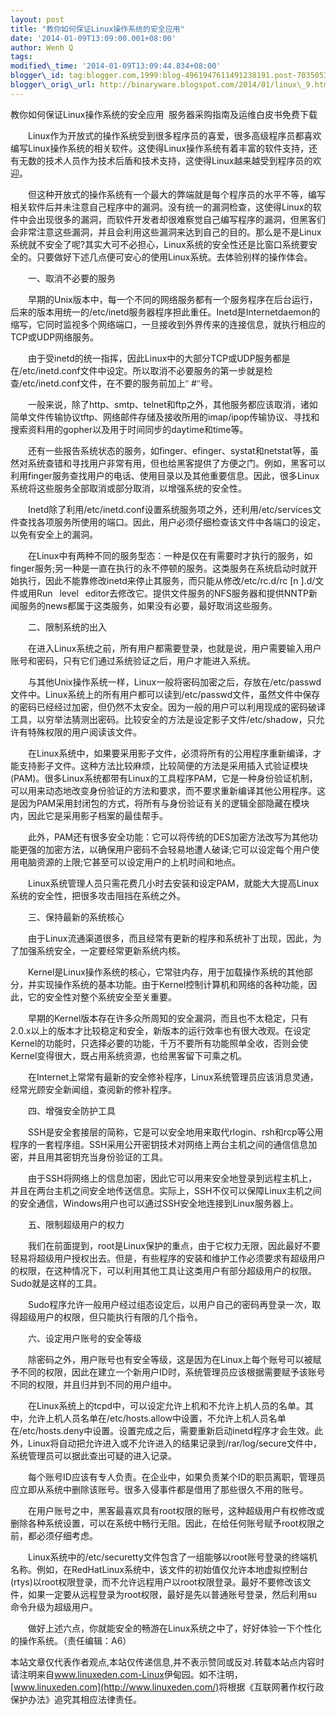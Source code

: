 ```yaml
--- 
layout: post 
title: "教你如何保证Linux操作系统的安全应用" 
date: '2014-01-09T13:09:00.001+08:00' 
author: Wenh Q
tags:
modified\_time: '2014-01-09T13:09:44.834+08:00' 
blogger\_id: tag:blogger.com,1999:blog-4961947611491238191.post-7035053699976469258
blogger\_orig\_url: http://binaryware.blogspot.com/2014/01/linux\_9.html
---
```

<div dir="ltr">

<div class="MsoNormal">

<span style="font-family: 宋体;">教你如何保证</span><span
lang="EN-US">Linux</span><span
style="font-family: 宋体;">操作系统的安全应用 </span><span
lang="EN-US"> </span><span
style="font-family: 宋体;">服务器采购指南及运维白皮书免费下载</span>

</div>

<div class="MsoNormal">

<span style="font-family: 宋体;">

</span>

</div>

<div class="MsoNormal">

<span style="font-family: 宋体;">　　</span><span
lang="EN-US">Linux</span><span
style="font-family: 宋体;">作为开放式的操作系统受到很多程序员的喜爱，很多高级程序员都喜欢编写</span><span
lang="EN-US">Linux</span><span
style="font-family: 宋体;">操作系统的相关软件。这使得</span><span
lang="EN-US">Linux</span><span
style="font-family: 宋体;">操作系统有着丰富的软件支持，还有无数的技术人员作为技术后盾和技术支持，这使得</span><span
lang="EN-US">Linux</span><span
style="font-family: 宋体;">越来越受到程序员的欢迎。</span><span
lang="EN-US"></span>

</div>

<div class="MsoNormal">




</div>

<div class="MsoNormal">

<span
style="font-family: 宋体;">　　但这种开放式的操作系统有一个最大的弊端就是每个程序员的水平不等，编写相关软件后并未注意自己程序中的漏洞。没有统一的漏洞检查，这使得</span><span
lang="EN-US">Linux</span><span
style="font-family: 宋体;">的软件中会出现很多的漏洞，而软件开发者却很难察觉自己编写程序的漏洞，但黑客们会非常注意这些漏洞，并且会利用这些漏洞来达到自己的目的。那么是不是</span><span
lang="EN-US">Linux</span><span
style="font-family: 宋体;">系统就不安全了呢</span><span
lang="EN-US">?</span><span
style="font-family: 宋体;">其实大可不必担心，</span><span
lang="EN-US">Linux</span><span
style="font-family: 宋体;">系统的安全性还是比窗口系统要安全的。只要做好下述几点便可安心的使用</span><span
lang="EN-US">Linux</span><span
style="font-family: 宋体;">系统。去体验别样的操作体会。</span><span
lang="EN-US"></span>

</div>

<div class="MsoNormal">




</div>

<div class="MsoNormal">

<span style="font-family: 宋体;">　　一、取消不必要的服务</span><span
lang="EN-US"></span>

</div>

<div class="MsoNormal">




</div>

<div class="MsoNormal">

<span style="font-family: 宋体;">　　早期的</span><span
lang="EN-US">Unix</span><span
style="font-family: 宋体;">版本中，每一个不同的网络服务都有一个服务程序在后台运行，后来的版本用统一的</span><span
lang="EN-US">/etc/inetd</span><span
style="font-family: 宋体;">服务器程序担此重任。</span><span
lang="EN-US">Inetd</span><span style="font-family: 宋体;">是</span><span
lang="EN-US">Internetdaemon</span><span
style="font-family: 宋体;">的缩写，它同时监视多个网络端口，一旦接收到外界传来的连接信息，就执行相应的</span><span
lang="EN-US">TCP</span><span style="font-family: 宋体;">或</span><span
lang="EN-US">UDP</span><span
style="font-family: 宋体;">网络服务。</span><span lang="EN-US"></span>

</div>

<div class="MsoNormal">




</div>

<div class="MsoNormal">

<span style="font-family: 宋体;">　　由于受</span><span
lang="EN-US">inetd</span><span
style="font-family: 宋体;">的统一指挥，因此</span><span
lang="EN-US">Linux</span><span
style="font-family: 宋体;">中的大部分</span><span
lang="EN-US">TCP</span><span style="font-family: 宋体;">或</span><span
lang="EN-US">UDP</span><span
style="font-family: 宋体;">服务都是在</span><span
lang="EN-US">/etc/inetd.conf</span><span
style="font-family: 宋体;">文件中设定。所以取消不必要服务的第一步就是检查</span><span
lang="EN-US">/etc/inetd.conf</span><span
style="font-family: 宋体;">文件，在不要的服务前加上"</span><span
lang="EN-US">
#</span><span style="font-family: 宋体;">"号。</span><span
lang="EN-US"></span>

</div>

<div class="MsoNormal">




</div>

<div class="MsoNormal">

<span style="font-family: 宋体;">　　一般来说，除了</span><span
lang="EN-US">http</span><span style="font-family: 宋体;">、</span><span
lang="EN-US">smtp</span><span style="font-family: 宋体;">、</span><span
lang="EN-US">telnet</span><span
style="font-family: 宋体;">和</span><span lang="EN-US">ftp</span><span
style="font-family: 宋体;">之外，其他服务都应该取消，诸如简单文件传输协议</span><span
lang="EN-US">tftp</span><span
style="font-family: 宋体;">、网络邮件存储及接收所用的</span><span
lang="EN-US">imap/ipop</span><span
style="font-family: 宋体;">传输协议、寻找和搜索资料用的</span><span
lang="EN-US">gopher</span><span
style="font-family: 宋体;">以及用于时间同步的</span><span
lang="EN-US">daytime</span><span
style="font-family: 宋体;">和</span><span lang="EN-US">time</span><span
style="font-family: 宋体;">等。</span><span lang="EN-US"></span>

</div>

<div class="MsoNormal">




</div>

<div class="MsoNormal">

<span
style="font-family: 宋体;">　　还有一些报告系统状态的服务，如</span><span
lang="EN-US">finger</span><span
style="font-family: 宋体;">、</span><span
lang="EN-US">efinger</span><span
style="font-family: 宋体;">、</span><span
lang="EN-US">systat</span><span
style="font-family: 宋体;">和</span><span
lang="EN-US">netstat</span><span
style="font-family: 宋体;">等，虽然对系统查错和寻找用户非常有用，但也给黑客提供了方便之门。例如，黑客可以利用</span><span
lang="EN-US">finger</span><span
style="font-family: 宋体;">服务查找用户的电话、使用目录以及其他重要信息。因此，很多</span><span
lang="EN-US">Linux</span><span
style="font-family: 宋体;">系统将这些服务全部取消或部分取消，以增强系统的安全性。</span><span
lang="EN-US"></span>

</div>

<div class="MsoNormal">




</div>

<div class="MsoNormal">

<span style="font-family: 宋体;">　　</span><span
lang="EN-US">Inetd</span><span
style="font-family: 宋体;">除了利用</span><span
lang="EN-US">/etc/inetd.conf</span><span
style="font-family: 宋体;">设置系统服务项之外，还利用</span><span
lang="EN-US">/etc/services</span><span
style="font-family: 宋体;">文件查找各项服务所使用的端口。因此，用户必须仔细检查该文件中各端口的设定，以免有安全上的漏洞。</span><span
lang="EN-US"></span>

</div>

<div class="MsoNormal">




</div>

<div class="MsoNormal">

<span style="font-family: 宋体;">　　在</span><span
lang="EN-US">Linux</span><span
style="font-family: 宋体;">中有两种不同的服务型态：一种是仅在有需要时才执行的服务，如</span><span
lang="EN-US">finger</span><span
style="font-family: 宋体;">服务</span><span lang="EN-US">;</span><span
style="font-family: 宋体;">另一种是一直在执行的永不停顿的服务。这类服务在系统启动时就开始执行，因此不能靠修改</span><span
lang="EN-US">inetd</span><span
style="font-family: 宋体;">来停止其服务，而只能从修改</span><span
lang="EN-US">/etc/rc.d/rc
[n
].d/</span><span
style="font-family: 宋体;">文件或用</span><span
lang="EN-US">Run</span><span style="font-family: 宋体;"></span><span
lang="EN-US">level</span><span style="font-family: 宋体;"></span><span
lang="EN-US">editor</span><span
style="font-family: 宋体;">去修改它。提供文件服务的</span><span
lang="EN-US">NFS</span><span
style="font-family: 宋体;">服务器和提供</span><span
lang="EN-US">NNTP</span><span
style="font-family: 宋体;">新闻服务的</span><span
lang="EN-US">news</span><span
style="font-family: 宋体;">都属于这类服务，如果没有必要，最好取消这些服务。</span><span
lang="EN-US"></span>

</div>

<div class="MsoNormal">




</div>

<div class="MsoNormal">

<span style="font-family: 宋体;">　　二、限制系统的出入</span><span
lang="EN-US"></span>

</div>

<div class="MsoNormal">




</div>

<div class="MsoNormal">

<span style="font-family: 宋体;">　　在进入</span><span
lang="EN-US">Linux</span><span
style="font-family: 宋体;">系统之前，所有用户都需要登录，也就是说，用户需要输入用户账号和密码，只有它们通过系统验证之后，用户才能进入系统。</span><span
lang="EN-US"></span>

</div>

<div class="MsoNormal">




</div>

<div class="MsoNormal">

<span style="font-family: 宋体;">　　与其他</span><span
lang="EN-US">Unix</span><span
style="font-family: 宋体;">操作系统一样，</span><span
lang="EN-US">Linux</span><span
style="font-family: 宋体;">一般将密码加密之后，存放在</span><span
lang="EN-US">/etc/passwd</span><span
style="font-family: 宋体;">文件中。</span><span
lang="EN-US">Linux</span><span
style="font-family: 宋体;">系统上的所有用户都可以读到</span><span
lang="EN-US">/etc/passwd</span><span
style="font-family: 宋体;">文件，虽然文件中保存的密码已经经过加密，但仍然不太安全。因为一般的用户可以利用现成的密码破译工具，以穷举法猜测出密码。比较安全的方法是设定影子文件</span><span
lang="EN-US">/etc/shadow</span><span
style="font-family: 宋体;">，只允许有特殊权限的用户阅读该文件。</span><span
lang="EN-US"></span>

</div>

<div class="MsoNormal">




</div>

<div class="MsoNormal">

<span style="font-family: 宋体;">　　在</span><span
lang="EN-US">Linux</span><span
style="font-family: 宋体;">系统中，如果要采用影子文件，必须将所有的公用程序重新编译，才能支持影子文件。这种方法比较麻烦，比较简便的方法是采用插入式验证模块</span><span
lang="EN-US">(PAM)</span><span
style="font-family: 宋体;">。很多</span><span
lang="EN-US">Linux</span><span
style="font-family: 宋体;">系统都带有</span><span
lang="EN-US">Linux</span><span
style="font-family: 宋体;">的工具程序</span><span
lang="EN-US">PAM</span><span
style="font-family: 宋体;">，它是一种身份验证机制，可以用来动态地改变身份验证的方法和要求，而不要求重新编译其他公用程序。这是因为</span><span
lang="EN-US">PAM</span><span
style="font-family: 宋体;">采用封闭包的方式，将所有与身份验证有关的逻辑全部隐藏在模块内，因此它是采用影子档案的最佳帮手。</span><span
lang="EN-US"></span>

</div>

<div class="MsoNormal">




</div>

<div class="MsoNormal">

<span style="font-family: 宋体;">　　此外，</span><span
lang="EN-US">PAM</span><span
style="font-family: 宋体;">还有很多安全功能：它可以将传统的</span><span
lang="EN-US">DES</span><span
style="font-family: 宋体;">加密方法改写为其他功能更强的加密方法，以确保用户密码不会轻易地遭人破译</span><span
lang="EN-US">;</span><span
style="font-family: 宋体;">它可以设定每个用户使用电脑资源的上限</span><span
lang="EN-US">;</span><span
style="font-family: 宋体;">它甚至可以设定用户的上机时间和地点。</span><span
lang="EN-US"></span>

</div>

<div class="MsoNormal">




</div>

<div class="MsoNormal">

<span style="font-family: 宋体;">　　</span><span
lang="EN-US">Linux</span><span
style="font-family: 宋体;">系统管理人员只需花费几小时去安装和设定</span><span
lang="EN-US">PAM</span><span
style="font-family: 宋体;">，就能大大提高</span><span
lang="EN-US">Linux</span><span
style="font-family: 宋体;">系统的安全性，把很多攻击阻挡在系统之外。</span><span
lang="EN-US"></span>

</div>

<div class="MsoNormal">




</div>

<div class="MsoNormal">

<span style="font-family: 宋体;">　　三、保持最新的系统核心</span><span
lang="EN-US"></span>

</div>

<div class="MsoNormal">




</div>

<div class="MsoNormal">

<span style="font-family: 宋体;">　　由于</span><span
lang="EN-US">Linux</span><span
style="font-family: 宋体;">流通渠道很多，而且经常有更新的程序和系统补丁出现，因此，为了加强系统安全，一定要经常更新系统内核。</span><span
lang="EN-US"></span>

</div>

<div class="MsoNormal">




</div>

<div class="MsoNormal">

<span style="font-family: 宋体;">　　</span><span
lang="EN-US">Kernel</span><span
style="font-family: 宋体;">是</span><span lang="EN-US">Linux</span><span
style="font-family: 宋体;">操作系统的核心，它常驻内存，用于加载操作系统的其他部分，并实现操作系统的基本功能。由于</span><span
lang="EN-US">Kernel</span><span
style="font-family: 宋体;">控制计算机和网络的各种功能，因此，它的安全性对整个系统安全至关重要。</span><span
lang="EN-US"></span>

</div>

<div class="MsoNormal">




</div>

<div class="MsoNormal">

<span style="font-family: 宋体;">　　早期的</span><span
lang="EN-US">Kernel</span><span
style="font-family: 宋体;">版本存在许多众所周知的安全漏洞，而且也不太稳定，只有</span><span
lang="EN-US">2.0.x</span><span
style="font-family: 宋体;">以上的版本才比较稳定和安全，新版本的运行效率也有很大改观。在设定</span><span
lang="EN-US">Kernel</span><span
style="font-family: 宋体;">的功能时，只选择必要的功能，千万不要所有功能照单全收，否则会使</span><span
lang="EN-US">Kernel</span><span
style="font-family: 宋体;">变得很大，既占用系统资源，也给黑客留下可乘之机。</span><span
lang="EN-US"></span>

</div>

<div class="MsoNormal">




</div>

<div class="MsoNormal">

<span style="font-family: 宋体;">　　在</span><span
lang="EN-US">Internet</span><span
style="font-family: 宋体;">上常常有最新的安全修补程序，</span><span
lang="EN-US">Linux</span><span
style="font-family: 宋体;">系统管理员应该消息灵通，经常光顾安全新闻组，查阅新的修补程序。</span><span
lang="EN-US"></span>

</div>

<div class="MsoNormal">




</div>

<div class="MsoNormal">

<span style="font-family: 宋体;">　　四、增强安全防护工具</span><span
lang="EN-US"></span>

</div>

<div class="MsoNormal">




</div>

<div class="MsoNormal">

<span style="font-family: 宋体;">　　</span><span
lang="EN-US">SSH</span><span
style="font-family: 宋体;">是安全套接层的简称，它是可以安全地用来取代</span><span
lang="EN-US">rlogin</span><span
style="font-family: 宋体;">、</span><span lang="EN-US">rsh</span><span
style="font-family: 宋体;">和</span><span lang="EN-US">rcp</span><span
style="font-family: 宋体;">等公用程序的一套程序组。</span><span
lang="EN-US">SSH</span><span
style="font-family: 宋体;">采用公开密钥技术对网络上两台主机之间的通信信息加密，并且用其密钥充当身份验证的工具。</span><span
lang="EN-US"></span>

</div>

<div class="MsoNormal">




</div>

<div class="MsoNormal">

<span style="font-family: 宋体;">　　由于</span><span
lang="EN-US">SSH</span><span
style="font-family: 宋体;">将网络上的信息加密，因此它可以用来安全地登录到远程主机上，并且在两台主机之间安全地传送信息。实际上，</span><span
lang="EN-US">SSH</span><span
style="font-family: 宋体;">不仅可以保障</span><span
lang="EN-US">Linux</span><span
style="font-family: 宋体;">主机之间的安全通信，</span><span
lang="EN-US">Windows</span><span
style="font-family: 宋体;">用户也可以通过</span><span
lang="EN-US">SSH</span><span
style="font-family: 宋体;">安全地连接到</span><span
lang="EN-US">Linux</span><span
style="font-family: 宋体;">服务器上。</span><span lang="EN-US"></span>

</div>

<div class="MsoNormal">




</div>

<div class="MsoNormal">

<span style="font-family: 宋体;">　　五、限制超级用户的权力</span><span
lang="EN-US"></span>

</div>

<div class="MsoNormal">




</div>

<div class="MsoNormal">

<span style="font-family: 宋体;">　　我们在前面提到，</span><span
lang="EN-US">root</span><span style="font-family: 宋体;">是</span><span
lang="EN-US">Linux</span><span
style="font-family: 宋体;">保护的重点，由于它权力无限，因此最好不要轻易将超级用户授权出去。但是，有些程序的安装和维护工作必须要求有超级用户的权限，在这种情况下，可以利用其他工具让这类用户有部分超级用户的权限。</span><span
lang="EN-US">Sudo</span><span
style="font-family: 宋体;">就是这样的工具。</span><span
lang="EN-US"></span>

</div>

<div class="MsoNormal">




</div>

<div class="MsoNormal">

<span style="font-family: 宋体;">　　</span><span
lang="EN-US">Sudo</span><span
style="font-family: 宋体;">程序允许一般用户经过组态设定后，以用户自己的密码再登录一次，取得超级用户的权限，但只能执行有限的几个指令。</span><span
lang="EN-US"></span>

</div>

<div class="MsoNormal">




</div>

<div class="MsoNormal">

<span
style="font-family: 宋体;">　　六、设定用户账号的安全等级</span><span
lang="EN-US"></span>

</div>

<div class="MsoNormal">




</div>

<div class="MsoNormal">

<span
style="font-family: 宋体;">　　除密码之外，用户账号也有安全等级，这是因为在</span><span
lang="EN-US">Linux</span><span
style="font-family: 宋体;">上每个账号可以被赋予不同的权限，因此在建立一个新用户</span><span
lang="EN-US">ID</span><span
style="font-family: 宋体;">时，系统管理员应该根据需要赋予该账号不同的权限，并且归并到不同的用户组中。</span><span
lang="EN-US"></span>

</div>

<div class="MsoNormal">




</div>

<div class="MsoNormal">

<span style="font-family: 宋体;">　　在</span><span
lang="EN-US">Linux</span><span
style="font-family: 宋体;">系统上的</span><span
lang="EN-US">tcpd</span><span
style="font-family: 宋体;">中，可以设定允许上机和不允许上机人员的名单。其中，允许上机人员名单在</span><span
lang="EN-US">/etc/hosts.allow</span><span
style="font-family: 宋体;">中设置，不允许上机人员名单在</span><span
lang="EN-US">/etc/hosts.deny</span><span
style="font-family: 宋体;">中设置。设置完成之后，需要重新启动</span><span
lang="EN-US">inetd</span><span
style="font-family: 宋体;">程序才会生效。此外，</span><span
lang="EN-US">Linux</span><span
style="font-family: 宋体;">将自动把允许进入或不允许进入的结果记录到</span><span
lang="EN-US">/rar/log/secure</span><span
style="font-family: 宋体;">文件中，系统管理员可以据此查出可疑的进入记录。</span><span
lang="EN-US"></span>

</div>

<div class="MsoNormal">




</div>

<div class="MsoNormal">

<span style="font-family: 宋体;">　　每个账号</span><span
lang="EN-US">ID</span><span
style="font-family: 宋体;">应该有专人负责。在企业中，如果负责某个</span><span
lang="EN-US">ID</span><span
style="font-family: 宋体;">的职员离职，管理员应立即从系统中删除该账号。很多入侵事件都是借用了那些很久不用的账号。</span><span
lang="EN-US"></span>

</div>

<div class="MsoNormal">




</div>

<div class="MsoNormal">

<span
style="font-family: 宋体;">　　在用户账号之中，黑客最喜欢具有</span><span
lang="EN-US">root</span><span
style="font-family: 宋体;">权限的账号，这种超级用户有权修改或删除各种系统设置，可以在系统中畅行无阻。因此，在给任何账号赋予</span><span
lang="EN-US">root</span><span
style="font-family: 宋体;">权限之前，都必须仔细考虑。</span><span
lang="EN-US"></span>

</div>

<div class="MsoNormal">




</div>

<div class="MsoNormal">

<span style="font-family: 宋体;">　　</span><span
lang="EN-US">Linux</span><span
style="font-family: 宋体;">系统中的</span><span
lang="EN-US">/etc/securetty</span><span
style="font-family: 宋体;">文件包含了一组能够以</span><span
lang="EN-US">root</span><span
style="font-family: 宋体;">账号登录的终端机名称。例如，在</span><span
lang="EN-US">RedHatLinux</span><span
style="font-family: 宋体;">系统中，该文件的初始值仅允许本地虚拟控制台</span><span
lang="EN-US">(rtys)</span><span
style="font-family: 宋体;">以</span><span lang="EN-US">root</span><span
style="font-family: 宋体;">权限登录，而不允许远程用户以</span><span
lang="EN-US">root</span><span
style="font-family: 宋体;">权限登录。最好不要修改该文件，如果一定要从远程登录为</span><span
lang="EN-US">root</span><span
style="font-family: 宋体;">权限，最好是先以普通账号登录，然后利用</span><span
lang="EN-US">su</span><span
style="font-family: 宋体;">命令升级为超级用户。</span><span
lang="EN-US"></span>

</div>

<div class="MsoNormal">




</div>

<div class="MsoNormal">

<span
style="font-family: 宋体;">　　做好上述六点，你就能安全的畅游在</span><span
lang="EN-US">Linux</span><span
style="font-family: 宋体;">系统之中了，好好体验一下个性化的操作系统。（责任编辑：</span><span
lang="EN-US">A6</span><span style="font-family: 宋体;">）</span><span
lang="EN-US"></span>

</div>

<div class="MsoNormal">




</div>

<div class="MsoNormal">




</div>

<div class="MsoNormal">

<span style="font-family: 宋体;">本站文章仅代表作者观点</span><span
lang="EN-US">,</span><span
style="font-family: 宋体;">本站仅传递信息</span><span
lang="EN-US">,</span><span
style="font-family: 宋体;">并不表示赞同或反对</span><span
lang="EN-US">.</span><span
style="font-family: 宋体;">转载本站点内容时请注明来自</span><span
lang="EN-US">www.linuxeden.com-Linux</span><span
style="font-family: 宋体;">伊甸园。如不注明，</span><span
lang="EN-US">[www.linuxeden.com](http://www.linuxeden.com/)</span><span
style="font-family: 宋体;">将根据《互联网著作权行政保护办法》追究其相应法律责任。</span>

</div>

</div>
